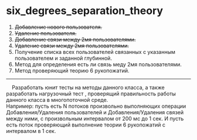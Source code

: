 # six_degrees_separation_theory
1. ~~Добавление нового пользователя.~~
2. ~~Удаление пользователя.~~
3. ~~Добавление связи между 2мя пользователями.~~
4. ~~Удаление связи между 2мя пользователями.~~
5. Получение списка всех пользователей связанных с указанным пользователем и 
заданной глубинной.
6. Метод для определения есть ли связь меду 2мя пользователями.
7. Метод проверяющий теорию 6 рукопожатий.
-------------------------------------------------------------------------------
<p>&nbsp;&nbsp;&nbsp;&nbsp;Разработать юнит тесты на методы данного класса, а также разработать нагрузочный
тест , проверящий правильность работы данного класса в многопоточной среде.<br>
Например: пусть есть N потоков произвольно выполняющих операции
Добавления/Удаления пользователей и Добавления/Удаления связей между ними, с
произвольным интервалом от 200 мс до 1 сек. И пусть есть поток проверяющий
выполнение теории 6 рукопожатий с интервалом в 1 сек.</p>
